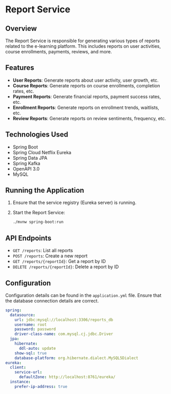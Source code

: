 # Report Service

## Overview

The Report Service is responsible for generating various types of reports related to the e-learning platform. This includes reports on user activities, course enrollments, payments, reviews, and more.

## Features

- **User Reports**: Generate reports about user activity, user growth, etc.
- **Course Reports**: Generate reports on course enrollments, completion rates, etc.
- **Payment Reports**: Generate financial reports, payment success rates, etc.
- **Enrollment Reports**: Generate reports on enrollment trends, waitlists, etc.
- **Review Reports**: Generate reports on review sentiments, frequency, etc.

## Technologies Used

- Spring Boot
- Spring Cloud Netflix Eureka
- Spring Data JPA
- Spring Kafka
- OpenAPI 3.0
- MySQL

## Running the Application

1. Ensure that the service registry (Eureka server) is running.
2. Start the Report Service:

    ```sh
    ./mvnw spring-boot:run
    ```

## API Endpoints

- `GET /reports`: List all reports
- `POST /reports`: Create a new report
- `GET /reports/{reportId}`: Get a report by ID
- `DELETE /reports/{reportId}`: Delete a report by ID

## Configuration

Configuration details can be found in the `application.yml` file. Ensure that the database connection details are correct.

```yaml
spring:
  datasource:
    url: jdbc:mysql://localhost:3306/reports_db
    username: root
    password: password
    driver-class-name: com.mysql.cj.jdbc.Driver
  jpa:
    hibernate:
      ddl-auto: update
    show-sql: true
    database-platform: org.hibernate.dialect.MySQL5Dialect
eureka:
  client:
    service-url:
      defaultZone: http://localhost:8761/eureka/
  instance:
    prefer-ip-address: true
